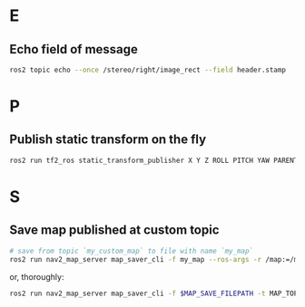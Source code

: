 # E

## Echo field of message

```bash
ros2 topic echo --once /stereo/right/image_rect --field header.stamp
```

# P

## Publish static transform on the fly

```bash
ros2 run tf2_ros static_transform_publisher X Y Z ROLL PITCH YAW PARENT_FRAME CHILD_FRAME
```

# S

## Save map published at custom topic

```bash
# save from topic `my_custom_map` to file with name `my_map`
ros2 run nav2_map_server map_saver_cli -f my_map --ros-args -r /map:=/my_custom_map
```
or, thoroughly:
```bash
ros2 run nav2_map_server map_saver_cli -f $MAP_SAVE_FILEPATH -t MAP_TOPIC_TO_SAVE --occ 0.65 --free 0.196 --ros-args -p map_subscribe_transient_local:=true
```
